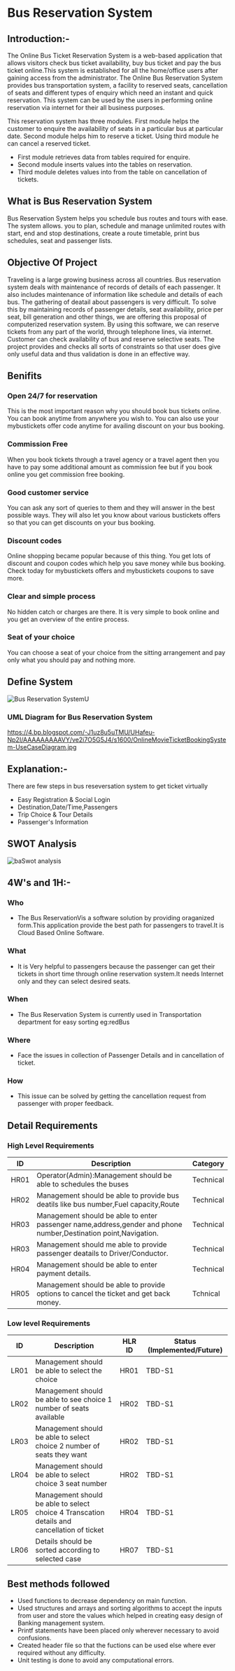 # Bus Reservation System

## Introduction:-
The Online Bus Ticket Reservation System is a web-based application that allows visitors check bus ticket
availability, buy bus ticket and pay the bus ticket online.This system is
established for all the home/office users after gaining access from the administrator. The Online Bus Reservation System provides bus transportation system, a facility to reserved seats,
cancellation of seats and different types of enquiry which need an instant and quick reservation. This system can
be used by the users in performing online reservation via internet for their all business purposes.

   This reservation system has three modules. First module helps the customer to enquire the availability of seats in a particular bus at particular date. Second module helps him to reserve a ticket. Using third module he can cancel a reserved ticket.
* First module retrieves data from tables required for enquire.
* Second module inserts values into the tables on reservation.
* Third module deletes values into from the table on cancellation of tickets.
## What is Bus Reservation System
Bus Reservation System helps you schedule bus routes and tours with ease. The system allows. you to plan, schedule and manage unlimited routes with start, end and stop destinations, create a route timetable, print bus schedules, seat and passenger lists.
## Objective Of Project
Traveling is a large growing business across all countries. Bus reservation system deals with maintenance of records of details of each passenger. It also includes maintenance of information like schedule and details of each bus.
The gathering of deatail about passengers is very difficult. To solve this by maintaining records of passenger details, seat availability, price per seat, bill generation and other things, we are offering this proposal of computerized reservation system.
By using this software, we can reserve tickets from any part of the world, through telephone lines, via internet. Customer can check availability of bus and reserve selective seats. The project provides and checks all sorts of constraints so that user does give only useful data and thus validation is done in an effective way.
## Benifits
### Open 24/7 for reservation
This is the most important reason why you should book bus tickets online. You can book anytime from anywhere you wish to. You can also use your mybustickets offer code anytime for availing discount on your bus booking.
### Commission Free
When you book tickets through a travel agency or a travel agent then you have to pay some additional amount as commission fee but if you book online you get commission free booking.
### Good customer service
You can ask any sort of queries to them and they will answer in the best possible ways. They will also let you know about various bustickets offers so that you can get discounts on your bus booking.
### Discount codes
Online shopping became popular because of this thing. You get lots of discount and coupon codes which help you save money while bus booking. Check today for mybustickets offers and mybustickets coupons to save more.
### Clear and simple process
No hidden catch or charges are there. It is very simple to book online and you get an overview of the entire process.
### Seat of your choice
You can choose a seat of your choice from the sitting arrangement and pay only what you should pay and nothing more. 
## Define System
![Bus Reservation System](https://itsourcecode.com/wp-content/uploads/2021/05/Bus-Resservation-System-DFD-Level-1.png?ezimgfmt=ng:webp/ngcb33)U
### UML Diagram for Bus Reservation System
https://4.bp.blogspot.com/-J1uz8u5uTMU/UHafeu-Np2I/AAAAAAAAAVY/ve2i7O5G5J4/s1600/OnlineMovieTicketBookingSystem-UseCaseDiagram.jpg
## Explanation:-
There are few steps in bus reseversation system to get ticket virtually
*  Easy Registration & Social Login
*  Destination,Date/Time,Passengers
*  Trip Choice & Tour Details
*  Passenger's Information
## SWOT Analysis
![baSwot analysis](https://iide.co/wp-content/uploads/2021/12/SWOT-Analysis-of-redBus-SWOT-Infographics-of-redBus.png)
## 4W's and 1H:-
### Who
*  The Bus ReservationVis a software solution by providing oraganized form.This application provide the best path for passengers to travel.It is Cloud Based Online Software.
### What
*  It is Very helpful to passengers because the passenger can get their tickets in short time through online reservation system.It needs Internet only and they can select desired seats.
### When
*  The Bus Reservation System is currently used in Transportation department for easy sorting
     eg:redBus
### Where
*  Face the issues in collection of Passenger Details and in cancellation of ticket.
### How
*  This issue can be solved by getting the cancellation request from passenger with proper feedback.
## Detail Requirements

### High Level Requirements
| ID      |   Description   | Category|
|-------  |---------     |   --------|
|  HR01   |Operator(Admin):Management should be able to schedules the buses |     Technical   |  |         |
|   HR02      |Management should be able to provide bus deatils like bus number,Fuel capacity,Route|Technical
|HR03|   Management should be able to enter passenger name,address,gender and phone number,Destination point,Navigation.|Technical
|HR03|  Management should me able to provide passenger deatails to Driver/Conductor.|Technical|
|HR04|Management should be able to enter payment details.|Technical|
HR05|Management should be able to provide options to cancel the ticket and get back money.    |Tchnical|
  
### Low level Requirements

| ID | Description | HLR ID | Status (Implemented/Future) |
| ---- | -------------------------------------- | ---- | ----- |
| LR01 | Management should be able to select the choice | HR01 | TBD-S1 |
| LR02 | Management should be able to see choice 1 number of seats available | HR02 | TBD-S1 |
| LR03 | Management should be able to select choice 2 number of seats they want| HR02 | TBD-S1 |
| LR04 | Management should be able to select choice 3 seat number | HR02 | TBD-S1 |
| LR05 | Management should be able to select choice 4 Transcation details and cancellation of ticket| HR04 | TBD-S1 |
| LR06 | Details should be sorted according to selected case | HR07 | TBD-S1 |


## Best methods followed
 * Used functions to decrease dependency on main function.
 * Used structures and arrays and sorting algorithms to accept the inputs from user and store the values which helped in creating easy design of Banking management system.
 * Printf statements have been placed only wherever necessary to avoid confusions.
 * Created header file so that the fuctions can be used else where ever required without any difficulty.
 * Unit testing is done to avoid any computational errors.


